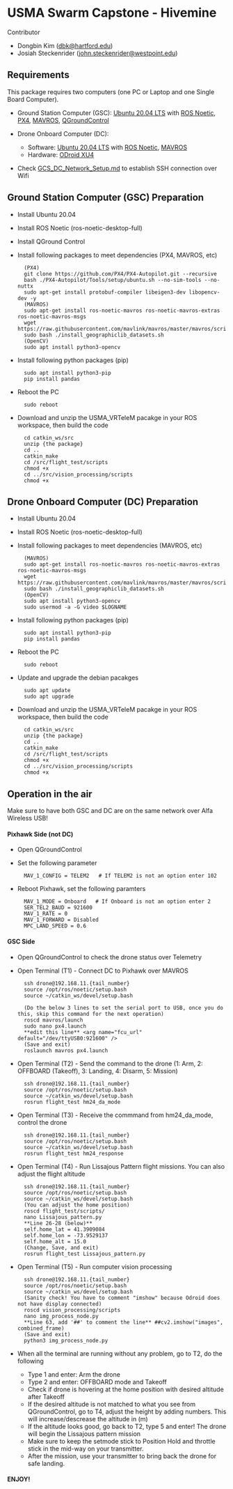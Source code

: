 
# USMA Swarm Capstone - Hivemine

Contributor
* Dongbin Kim (dbk@hartford.edu)
* Josiah Steckenrider (john.steckenrider@westpoint.edu)

## Requirements

This package requires two computers (one PC or Laptop and one Single Board Computer).

* Ground Station Computer (GSC):  [Ubuntu 20.04 LTS](https://releases.ubuntu.com/focal/) with [ROS Noetic](https://wiki.ros.org/noetic/Installation/Ubuntu), [PX4](https://docs.px4.io/main/en/dev_setup/dev_env_linux_ubuntu.html), [MAVROS](https://docs.px4.io/main/en/ros/mavros_installation.html), [QGroundControl](https://docs.qgroundcontrol.com/master/en/qgc-user-guide/getting_started/download_and_install.html)
    
* Drone Onboard Computer (DC): 
    * Software: [Ubuntu 20.04 LTS](https://releases.ubuntu.com/focal/) with [ROS Noetic](https://wiki.ros.org/noetic/Installation/Ubuntu),  [MAVROS](https://docs.px4.io/main/en/ros/mavros_installation.html)
    * Hardware: [ODroid XU4](https://wiki.odroid.com/odroid-xu4/odroid-xu4)

* Check [GCS_DC_Network_Setup.md](https://github.com/akdba0207/USMA_Hivemine/blob/main/GCS_DC_Network_Setup.md) to establish SSH connection over Wifi

## Ground Station Computer (GSC) Preparation

* Install Ubuntu 20.04
* Install ROS Noetic (ros-noetic-desktop-full)
* Install QGround Control 
* Install following packages to meet dependencies (PX4, MAVROS, etc)
        
        (PX4)
        git clone https://github.com/PX4/PX4-Autopilot.git --recursive
        bash ./PX4-Autopilot/Tools/setup/ubuntu.sh --no-sim-tools --no-nuttx
        sudo apt-get install protobuf-compiler libeigen3-dev libopencv-dev -y
        (MAVROS)
        sudo apt-get install ros-noetic-mavros ros-noetic-mavros-extras ros-noetic-mavros-msgs
        wget https://raw.githubusercontent.com/mavlink/mavros/master/mavros/scripts/install_geographiclib_datasets.sh
        sudo bash ./install_geographiclib_datasets.sh
        (OpenCV)
        sudo apt install python3-opencv
        
* Install following python packages (pip)

        sudo apt install python3-pip
        pip install pandas
* Reboot the PC

        sudo reboot

* Download and unzip the USMA_VRTeleM pacakge in your ROS workspace, then build the code

        cd catkin_ws/src
        unzip {the package}
        cd ..
        catkin_make
        cd /src/flight_test/scripts
        chmod +x 
        cd ../src/vision_processing/scripts
        chmod +x        


## Drone Onboard Computer (DC) Preparation

* Install Ubuntu 20.04
* Install ROS Noetic (ros-noetic-desktop-full)
* Install following packages to meet dependencies (MAVROS, etc)   

        (MAVROS)
        sudo apt-get install ros-noetic-mavros ros-noetic-mavros-extras ros-noetic-mavros-msgs
        wget https://raw.githubusercontent.com/mavlink/mavros/master/mavros/scripts/install_geographiclib_datasets.sh
        sudo bash ./install_geographiclib_datasets.sh
        (OpenCV)
        sudo apt install python3-opencv
        sudo usermod -a -G video $LOGNAME 

* Install following python packages (pip)

        sudo apt install python3-pip
        pip install pandas

* Reboot the PC

        sudo reboot
* Update and upgrade the debian pacakges

        sudo apt update
        sudo apt upgrade
* Download and unzip the USMA_VRTeleM pacakge in your ROS workspace, then build the code

        cd catkin_ws/src
        unzip {the package}
        cd ..
        catkin_make
        cd /src/flight_test/scripts
        chmod +x 
        cd ../src/vision_processing/scripts
        chmod +x 

## Operation in the air

Make sure to have both GSC and DC are on the same network over Alfa Wireless USB!

#### Pixhawk Side (not DC)

* Open QGroundControl
* Set the following parameter 

        MAV_1_CONFIG = TELEM2   # If TELEM2 is not an option enter 102
* Reboot Pixhawk, set the following paramters

        MAV_1_MODE = Onboard   # If Onboard is not an option enter 2
        SER_TEL2_BAUD = 921600
        MAV_1_RATE = 0
        MAV_1_FORWARD = Disabled
        MPC_LAND_SPEED = 0.6


#### GSC Side

* Open QGroundControl to check the drone status over Telemetry

* Open Terminal (T1) - Connect DC to Pixhawk over MAVROS

        ssh drone@192.168.11.{tail_number}
        source /opt/ros/noetic/setup.bash
        source ~/catkin_ws/devel/setup.bash
        
        (Do the below 3 lines to set the serial port to USB, once you do this, skip this command for the next operation)
        roscd mavros/launch
        sudo nano px4.launch
        **edit this line** <arg name="fcu_url" default="/dev/ttyUSB0:921600" />
        (Save and exit)
        roslaunch mavros px4.launch

* Open Terminal (T2) - Send the command to the drone (1: Arm, 2: OFFBOARD (Takeoff), 3: Landing, 4: Disarm, 5: Mission)

        ssh drone@192.168.11.{tail_number}
        source /opt/ros/noetic/setup.bash
        source ~/catkin_ws/devel/setup.bash
        rosrun flight_test hm24_da_mode

* Open Terminal (T3) - Receive the commmand from hm24_da_mode, control the drone

        ssh drone@192.168.11.{tail_number}
        source /opt/ros/noetic/setup.bash
        source ~/catkin_ws/devel/setup.bash
        rosrun flight_test hm24_response

* Open Terminal (T4) - Run Lissajous Pattern flight missions. You can also adjust the flight altitude

        ssh drone@192.168.11.{tail_number}
        source /opt/ros/noetic/setup.bash
        source ~/catkin_ws/devel/setup.bash
        (You can adjust the home position)
        roscd flight_test/scripts/
        nano Lissajous_pattern.py
        **Line 26-28 (below)** 
        self.home_lat = 41.3909084
        self.home_lon = -73.9529137
        self.home_alt = 15.0
        (Change, Save, and exit)
        rosrun flight_test Lissajous_pattern.py

* Open Terminal (T5) - Run computer vision processing

        ssh drone@192.168.11.{tail_number}
        source /opt/ros/noetic/setup.bash
        source ~/catkin_ws/devel/setup.bash
        (Sanity check! You have to comment "imshow" because Odroid does not have display connected)
        roscd vision_processing/scripts
        nano img_process_node.py
        **Line 63, add '##' to comment the line** ##cv2.imshow("images", combined_frame) 
        (Save and exit)
        python3 img_process_node.py

* When all the terminal are running without any problem, go to T2, do the following   
   * Type 1 and enter: Arm the drone
   * Type 2 and enter: OFFBOARD mode and Takeoff
   * Check if drone is hovering at the home position with desired altitude after Takeoff
   * If the desired altitude is not matched to what you see from QGroundControl, go to T4, adjust the height by adding numbers. This will increase/descrease the altitude in (m)
   * If the altitude looks good, go back to T2, type 5 and enter! The drone will begin the Lissajous pattern mission
   * Make sure to keep the setmode stick to Position Hold and throttle stick in the mid-way on your transmitter.
   * After the mission, use your transmitter to bring back the drone for safe landing.


#### ENJOY!
